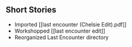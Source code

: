 ## Short Stories
- Imported [[last encounter (Chelsie Edit).pdf]]
- Workshopped [[last encounter edit]]
- Reorganized Last Encounter directory